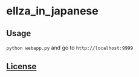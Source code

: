 # ellza_in_japanese
## Usage
`python webapp.py` and go to `http://localhost:9999`

## [License](/LICENSE)

